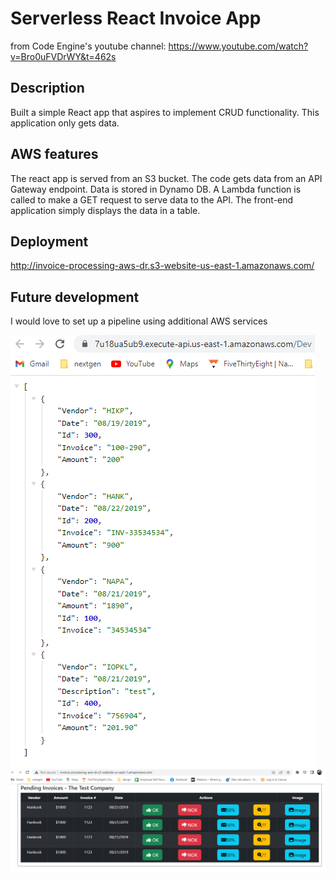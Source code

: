 # Serverless React Invoice App
from Code Engine's youtube channel: https://www.youtube.com/watch?v=Bro0uFVDrWY&t=462s

## Description
Built a simple React app that aspires to implement CRUD functionality. This application only gets data.

## AWS features
The react app is served from an S3 bucket. The code gets data from an API Gateway endpoint. Data is stored in Dynamo DB. A Lambda function is called to make a GET request to serve data to the API. The front-end application simply displays the data in a table.

## Deployment
http://invoice-processing-aws-dr.s3-website-us-east-1.amazonaws.com/

## Future development
I would love to set up a pipeline using additional AWS services

<img src="/screenshots/fetchDDBdataViaApiGateway.png" alt="screenshoot" title="Client">
<img src="/screenshots/reactFrontEndS3.png" alt="screenshoot" title="Client">
